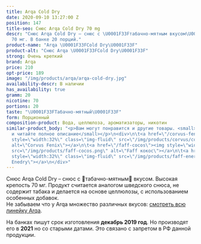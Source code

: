 ```yaml
---
title: Arqa Cold Dry
date: 2020-09-10 13:27:00 Z
position: 147
title-seo: Снюс Arqa Cold Dry 70 mg
descr: "Снюс Arqa Cold Dry – снюс с \U0001F33Fтабачно-мятным вкусом\U0001F33F. Крепость
  70 мг. В банке 20 порций."
product-name: "Arqa \U0001F33FCold Dry\U0001F33F"
product-alt: "Снюс Arqa \U0001F33FCold Dry\U0001F33F"
strong: Очень крепкий
brand: Arqa
price: 210
opt-price: 189
image: "/img/products/arqa/arqa-cold-dry.jpg"
availability-descr: В наличии
has_availability: true
gramm: 20
nicotine: 70
portions: 20
taste: "\U0001F33FТабачно-мятный\U0001F33F"
form: Порционный
composition-product: Вода, целлюлоза, ароматизаторы, никотин
similar-product_body: "<p>Вам могут понравится и другие товары. <small>Жмите на картинки
  и читайте полное описание</small></p>\n<div>\n\t<a href=\"/corvus-fenix-barberry\"><img
  style=\"width:32%\" class=\"img-fluid\" src=\"/img/products/corvus/corvus-fenix.png\"
  alt=\"Corvus Fenix\"></a>\n\t<a href=\"/faff-cocos\"><img style=\"width:32%\" class=\"img-fluid\"
  src=\"/img/products/faff-cocos.png\" alt=\"Faff кокос\"></a>\n\t<a href=\"/faff-snus-energy\"><img
  style=\"width:32%\" class=\"img-fluid\" src=\"/img/products/faff-energy.png\" alt=\"Faff
  Enedry\"></a>\n</div>"
---
```


Снюс Arqa Cold Dry – снюс с 🌿табачно-мятным🌿 вкусом. Высокая крепость 70 мг. Продукт считается аналогом шведского снюса, не содержит табака и делается на основе целлюлозы, с использованием особенных добавок.<br>
Не забываем что у Arqa множество различных вкусов: [смотреть всю линейку Arqa](/arqa).

На банках пишут срок изготовления **декабрь 2019 год**. Но производят его в **2021** но со старыми датами. Это связано с запретом в РФ данной продукции.